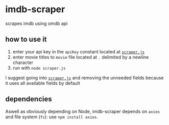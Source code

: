 # imdb-scraper
scrapes imdb using omdb api

## how to use it
1. enter your api key in the `apiKey` constant located at [`scraper.js`](https://github.com/aymey/imdb-scraper/blob/main/scraper.js#L4)
2. enter movie titles to `movie` file located at `.` delimited by a newline character
3. run with `node scraper.js`

I suggest going into [`scraper.js`](https://github.com/aymey/imdb-scraper/blob/main/scraper.js) and removing the unneeded fields because it uses all available fields by default

## dependencies
Aswell as obviously depending on Node, imdb-scraper depends on `axios` and file system (`fs`): use `npm install axios`.
